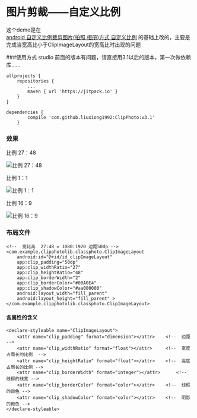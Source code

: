 # 图片剪裁——自定义比例

这个demo是在	
<a href="http://blog.csdn.net/liudao7994/article/details/53694204" target="_blank">android 自定义比例裁剪图片(拍照 相册)方式 自定义比例</a>
	的基础上改的，主要是完成当宽高比小于ClipImageLayout的宽高比时出现的问题

###使用方式 studio
前面的版本有问题，请直接用3.1以后的版本，第一次做依赖库……

	allprojects {
		repositories {
			...
			maven { url 'https://jitpack.io' }
		}
	}

	dependencies {
		    compile 'com.github.liuxiong1992:ClipPhoto:v3.1'
		}

### 效果
比例 27：48

![比例 27：48](http://img.blog.csdn.net/20170602164704642?watermark/2/text/aHR0cDovL2Jsb2cuY3Nkbi5uZXQvbGl1X3hpb25n/font/5a6L5L2T/fontsize/400/fill/I0JBQkFCMA==/dissolve/70/gravity/SouthEast)

比例 1：1

![比例 1：1](http://img.blog.csdn.net/20170602164815409?watermark/2/text/aHR0cDovL2Jsb2cuY3Nkbi5uZXQvbGl1X3hpb25n/font/5a6L5L2T/fontsize/400/fill/I0JBQkFCMA==/dissolve/70/gravity/SouthEast)

比例 16：9

![比例 16：9](http://img.blog.csdn.net/20170602164827128?watermark/2/text/aHR0cDovL2Jsb2cuY3Nkbi5uZXQvbGl1X3hpb25n/font/5a6L5L2T/fontsize/400/fill/I0JBQkFCMA==/dissolve/70/gravity/SouthEast)



### 布局文件
	<!--  宽比高  27:48 = 1080:1920 边距50dp -->
    <com.example.clipphotolib.classphoto.ClipImageLayout
        android:id="@+id/id_clipImageLayout"
        app:clip_padding="50dp"
        app:clip_widthRatio="27"   
        app:clip_heightRatio="48"
        app:clip_borderWidth="2"
        app:clip_borderColor="#00A0E4"
        app:clip_shadowColor="#aa000000"
        android:layout_width="fill_parent"
        android:layout_height="fill_parent" >
    </com.example.clipphotolib.classphoto.ClipImageLayout>

#### 各属性的含义
	<declare-styleable name="ClipImageLayout">
        <attr name="clip_padding" format="dimension"></attr>    <!--  边距  -->
        <attr name="clip_widthRatio" format="float"></attr>  	<!--  宽度占周长的比例  -->
        <attr name="clip_heightRatio" format="float"></attr>  	<!--  高度占周长的比例 -->
        <attr name="clip_borderWidth" format="integer"></attr>  	<!--  线框的线宽 -->
        <attr name="clip_borderColor" format="color"></attr>  	<!--  线框的颜色 -->
        <attr name="clip_shadowColor" format="color"></attr>  	<!--  阴影的颜色 -->
    </declare-styleable>


	
	